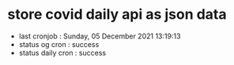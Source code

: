 # store covid daily api as json data

- last cronjob : Sunday, 05 December 2021 13:19:13
- status og cron : success
- status daily cron : success
      
      